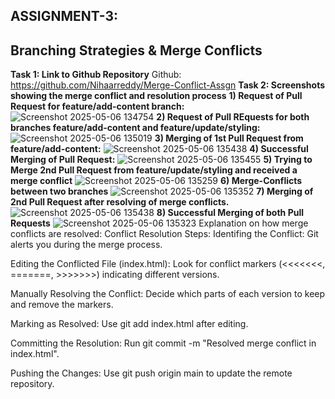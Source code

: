 ## ASSIGNMENT-3:
   ##  Branching Strategies & Merge Conflicts 

**Task 1: Link to Github Repository**
Github: https://github.com/Nihaarreddy/Merge-Conflict-Assgn
**Task 2: Screenshots showing the merge conflict and resolution process**
**1) Request of Pull Request for feature/add-content branch:**
![Screenshot 2025-05-06 134754](https://github.com/user-attachments/assets/b8a3f7b4-2540-404c-8065-18fc975cd9a0)
**2) Request of Pull REquests for both branches feature/add-content and feature/update/styling:**
![Screenshot 2025-05-06 135019](https://github.com/user-attachments/assets/ed3b47ed-da42-4a66-8161-3dc2a90a1e5a)
**3) Merging of 1st Pull Request from feature/add-content:**
![Screenshot 2025-05-06 135438](https://github.com/user-attachments/assets/fdfe60c6-2943-4841-8191-8e890a3ee7af)
**4) Successful Merging of Pull Request:**
![Screenshot 2025-05-06 135455](https://github.com/user-attachments/assets/da132496-64c4-4f04-a778-07b8f265b12e)
**5) Trying to Merge 2nd Pull Request from feature/update/styling and received a merge conflict**
![Screenshot 2025-05-06 135259](https://github.com/user-attachments/assets/124b3578-cf29-4cb3-9b7d-9ca984800a9e)
**6) Merge-Conflicts between two branches**
![Screenshot 2025-05-06 135352](https://github.com/user-attachments/assets/22cc373f-f661-4ae1-826c-dc54c0404785)
**7) Merging of 2nd Pull Request after resolving of merge conflicts.**
![Screenshot 2025-05-06 135438](https://github.com/user-attachments/assets/a22642ed-43fd-49ad-ba6b-f590e806e201)
**8) Successful Merging of both Pull Requests**
![Screenshot 2025-05-06 135323](https://github.com/user-attachments/assets/d240f93a-e6bf-41db-ad1a-d29182f73a3d)
Explanation on how merge conflicts are resolved:
Conflict Resolution Steps:
Identifing the Conflict: Git alerts you during the merge process.

Editing the Conflicted File (index.html): Look for conflict markers (<<<<<<<, =======, >>>>>>>) indicating different versions.

Manually Resolving the Conflict: Decide which parts of each version to keep and remove the markers.

Marking as Resolved: Use git add index.html after editing.

Committing the Resolution: Run git commit -m "Resolved merge conflict in index.html".

Pushing the Changes: Use git push origin main to update the remote repository.
